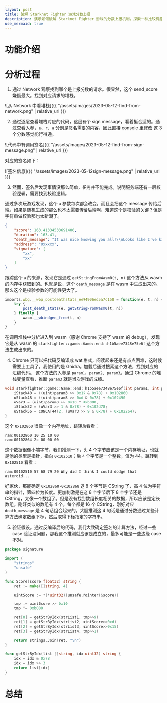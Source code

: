 ```yaml
---
layout: post
title: 破解 Starknet Fighter 游戏分数上报
description: 演示如何破解 Starknet Fighter 游戏的分数上报机制，探索一种比较有趣的验签方式。
use_mermaid: true
---
```


# 功能介绍

# 分析过程

1. 通过 Network 观察找到哪个是上报分数的请求。很显然，这个 send_score 嫌疑最大。找到对应请求的堆栈。

![从 Network 中看堆栈]({{ "/assets/images/2023-05-12-find-from-network.png" | relative_url }})

2. 通过逐层查看堆栈对应的代码，这层有个 sign message，看着挺合适的。通过查看入参，`e`、`r`、`a` 分别是签名需要的内容，因此直接 console 里修改
这 3 个分数感觉能行得通。

![代码中有调用签名]({{ "/assets/images/2023-05-12-find-from-sign-message.png" | relative_url }})

对应的签名如下：

![签名信息]({{ "/assets/images/2023-05-12sign-message.png" | relative_url }})

3. 然而，签名后发现事情没那么简单，任务并不能完成。说明服务端还有一层校验逻辑，需要找到校验逻辑。

通过多次玩游戏发现，这个 `a` 参数每次都会改变，而且会把这个 message 传给后端。如果是随机生成的那么也不太需要传给后端啊，难道这个是校验的关键？但是
字符串做校验那也太新潮了。

```json
{
    "score": 163.41334533691406,
    "duration": 163.41,
    "death_message": "It was nice knowing you all!\\nLooks like I've kicked the bucket!\\nI guess I underestimated the size of that asteroid.\\nTurns out, asteroids are the ultimate bear market for cryptocurrencies.",
    "address": "0xxxxx",
    "signature": [
        "xx",
        "xx"
    ]
}
```

跟踪这个 `a` 的来源，发现它是通过 `getStringFromWasm0(t, n)` 这个方法从 wasm 的内存中获取到的。也就是说，这个 `death_message` 是在 wasm
中生成出来的。那么这个是校验参数的可能性更大了。

```js
imports.wbg.__wbg_postdeathstats_ee94906ed5a7c158 = function(e, t, n) {
    try {
        post_death_stats(e, getStringFromWasm0(t, n))
    } finally {
        wasm.__wbindgen_free(t, n)
    }
}
```

在调用堆栈中分析进入到 wasm（感谢 Chrome 支持了 wasm 的 debug），发现它是从 wasm 的 `starkfighter::game::Game::end::h1b5aee7348e75e6f`
这个方法生成出来的。

4. Chrome 只可以把代码反编译成 wat 格式，阅读起来还是有点点困难，这时候需要上工具了，我使用的是 Ghidra。加载后通过搜索这个方法，找到对应的汇编代码。
这个方法的入参是 `param1`、`param2`、`param3`。通过 Chrome 的堆栈变量查看，推断 `param3` 就是当次游戏的成绩。

```c
void starkfighter::game::Game::end::h1b5aee7348e75e6f(int param1, int param2, float param3) {
    iStack40 = ((uint)param3 >> 0x15 & 0x78) + 0x102860
    uStack48 = ((uint)param3 >> 0xd & 0x78) + 0x102490
    uVar3 = (uint)param3 >> 0x10 ^ 0xb080;
    iStack32 = (uVar3 >> 1 & 0x78) + 0x102d78;
    uStack56 = CONCAT44(2, (uVar3 >> 9 & 0x78) + 0x102264);
}
```

这个 `0x102860` 很像一个内存地址，跳转后看看：

```text
ram:00102860 10 25 10 00
ram:00102864 2c 00 00 00

```

这个数据很像小端字节，我们推测一下，头 4 个字节应该是一个内存地址，也就是他的类型是指针，指向 `0x102510`；后 4 个字节是一个整数，值为 44。跳转到
`0x102510` 看看：

```text
ram:00102510 57 68 79 20 Why did I think I could dodge that asteroid...
```

好家伙，那能确定 `0x102860-0x102868` 这 8 个字节是 CString 了，高 4 位为字符串的指针，第四位为长度。更加刺激是在这 8 个字节后下 8 个字节还是
CString，太像一个数组了。但是没有找到数组长度相关的数据，所以应该是定长数组。刚好类似的数组有 4 个，每个都是 16 个 CString，刚好对应 
`death_message` 是 4 句话组合起来的。大胆推测这 4 句话是通过分数通过某些计算方法确定数组下标，然后取得下标指定的字符串。

5. 验证假设。通过反编译后的代码，我们大致确定签名的计算方法，经过一些 case 验证没问题，那我这个推测就应该是成立的，最多可能是一些边缘 case 不对。

```go
package signature

import (
	"strings"
	"unsafe"
)

func Score(score float32) string {
	ret := make([]string, 4)

	uintScore := *(*uint32)(unsafe.Pointer(&score))

	tmp := uintScore >> 0x10
	tmp ^= 0xb080

	ret[0] = getStrByIdx(strList1, tmp>>9)
	ret[1] = getStrByIdx(strList2, uintScore>>0xd)
	ret[2] = getStrByIdx(strList3, uintScore>>0x15)
	ret[3] = getStrByIdx(strList4, tmp>>1)

	return strings.Join(ret, "\n")
}

func getStrByIdx(list []string, idx uint32) string {
	idx = idx & 0x78
	idx = idx >> 3
	return list[idx]
}
```

# 总结


